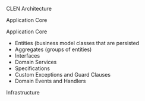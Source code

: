 CLEN Architecture

Application Core

Application Core

- Entities (business model classes that are persisted
- Aggregates (groups of entities)
- Interfaces
- Domain Services
- Specifications
- Custom Exceptions and Guard Clauses
- Domain Events and Handlers


Infrastructure
